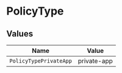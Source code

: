 # PolicyType


## Values

| Name                   | Value                  |
| ---------------------- | ---------------------- |
| `PolicyTypePrivateApp` | private-app            |